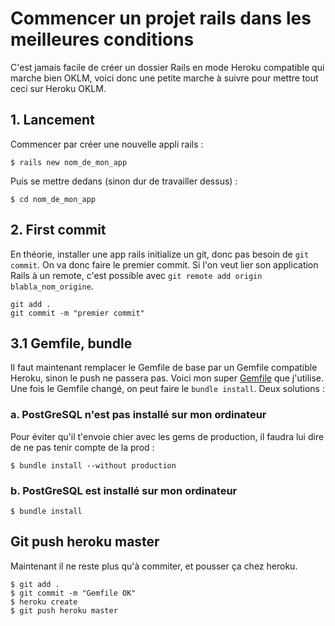 # Commencer un projet rails dans les meilleures conditions
C'est jamais facile de créer un dossier Rails en mode Heroku compatible qui marche bien OKLM, voici donc une petite marche à suivre pour mettre tout ceci sur Heroku OKLM.

## 1. Lancement
Commencer par créer une nouvelle appli rails : 
```shell
$ rails new nom_de_mon_app
```
Puis se mettre dedans (sinon dur de travailler dessus) :
```shell
$ cd nom_de_mon_app
```

## 2. First commit
En théorie, installer une app rails initialize un git, donc pas besoin de `git commit`. On va donc faire le premier commit. Si l'on veut lier son application Rails à un remote, c'est possible avec `git remote add origin blabla_nom_origine`.

```shell
git add .
git commit -m "premier commit"
```

## 3.1 Gemfile, bundle
Il faut maintenant remplacer le Gemfile de base par un Gemfile compatible Heroku, sinon le push ne passera pas. Voici mon super [Gemfile](https://github.com/felhix/cheat_sheets/blob/master/Ruby/Gemfile.rb) que j'utilise. Une fois le Gemfile changé, on peut faire le `bundle install`. Deux solutions :

### a. PostGreSQL n'est pas installé sur mon ordinateur
Pour éviter qu'il t'envoie chier avec les gems de production, il faudra lui dire de ne pas tenir compte de la prod :
```shell
$ bundle install --without production
```

### b. PostGreSQL est installé sur mon ordinateur
```shell
$ bundle install
```

## Git push heroku master
Maintenant il ne reste plus qu'à commiter, et pousser ça chez heroku.
```shell
$ git add .
$ git commit -m "Gemfile OK"
$ heroku create
$ git push heroku master
```
